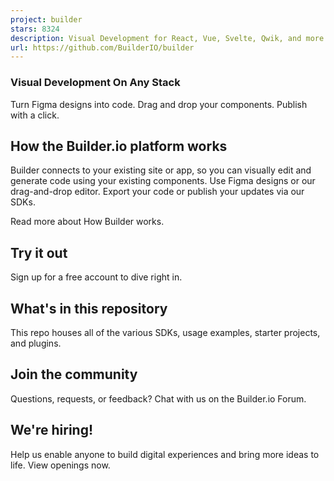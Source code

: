 ```yaml
---
project: builder
stars: 8324
description: Visual Development for React, Vue, Svelte, Qwik, and more
url: https://github.com/BuilderIO/builder
---
```


  
  

### Visual Development On Any Stack

Turn Figma designs into code. Drag and drop your components. Publish with a click.

  

How the Builder.io platform works
---------------------------------

Builder connects to your existing site or app, so you can visually edit and generate code using your existing components. Use Figma designs or our drag-and-drop editor. Export your code or publish your updates via our SDKs.

Read more about How Builder works.

Try it out
----------

Sign up for a free account to dive right in.

What's in this repository
-------------------------

This repo houses all of the various SDKs, usage examples, starter projects, and plugins.

Join the community
------------------

Questions, requests, or feedback? Chat with us on the Builder.io Forum.

We're hiring!
-------------

Help us enable anyone to build digital experiences and bring more ideas to life. View openings now.
